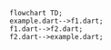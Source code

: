 <!---
Generated by https://github.com/polina-c/layerlens
-->

```mermaid
flowchart TD;
example.dart-->f1.dart;
f1.dart-->f2.dart;
f2.dart-->example.dart;
```


